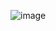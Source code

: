 ![image](https://github.com/beatrizreis8/INFORMATICA/assets/162644720/9ab5002d-38af-4410-94a1-42a2d54e5d7e)
